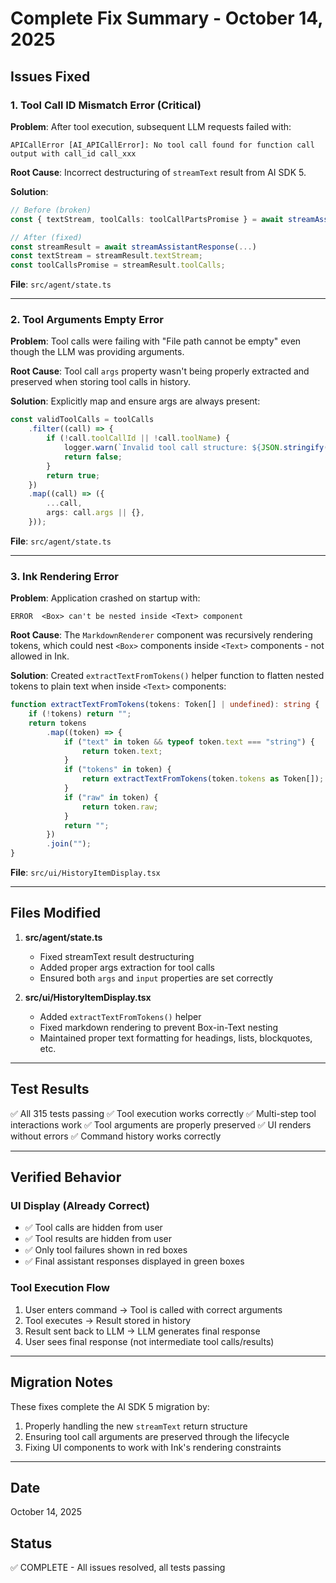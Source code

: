 # Complete Fix Summary - October 14, 2025

## Issues Fixed

### 1. Tool Call ID Mismatch Error (Critical)

**Problem**: After tool execution, subsequent LLM requests failed with:

```
APICallError [AI_APICallError]: No tool call found for function call output with call_id call_xxx
```

**Root Cause**: Incorrect destructuring of `streamText` result from AI SDK 5.

**Solution**:

```typescript
// Before (broken)
const { textStream, toolCalls: toolCallPartsPromise } = await streamAssistantResponse(...)

// After (fixed)
const streamResult = await streamAssistantResponse(...)
const textStream = streamResult.textStream;
const toolCallsPromise = streamResult.toolCalls;
```

**File**: `src/agent/state.ts`

---

### 2. Tool Arguments Empty Error

**Problem**: Tool calls were failing with "File path cannot be empty" even though the LLM was providing arguments.

**Root Cause**: Tool call `args` property wasn't being properly extracted and preserved when storing tool calls in history.

**Solution**: Explicitly map and ensure args are always present:

```typescript
const validToolCalls = toolCalls
    .filter((call) => {
        if (!call.toolCallId || !call.toolName) {
            logger.warn(`Invalid tool call structure: ${JSON.stringify(call)}`);
            return false;
        }
        return true;
    })
    .map((call) => ({
        ...call,
        args: call.args || {},
    }));
```

**File**: `src/agent/state.ts`

---

### 3. Ink Rendering Error

**Problem**: Application crashed on startup with:

```
ERROR  <Box> can't be nested inside <Text> component
```

**Root Cause**: The `MarkdownRenderer` component was recursively rendering tokens, which could nest `<Box>` components inside `<Text>` components - not allowed in Ink.

**Solution**: Created `extractTextFromTokens()` helper function to flatten nested tokens to plain text when inside `<Text>` components:

```typescript
function extractTextFromTokens(tokens: Token[] | undefined): string {
    if (!tokens) return "";
    return tokens
        .map((token) => {
            if ("text" in token && typeof token.text === "string") {
                return token.text;
            }
            if ("tokens" in token) {
                return extractTextFromTokens(token.tokens as Token[]);
            }
            if ("raw" in token) {
                return token.raw;
            }
            return "";
        })
        .join("");
}
```

**File**: `src/ui/HistoryItemDisplay.tsx`

---

## Files Modified

1. **src/agent/state.ts**
    - Fixed streamText result destructuring
    - Added proper args extraction for tool calls
    - Ensured both `args` and `input` properties are set correctly

2. **src/ui/HistoryItemDisplay.tsx**
    - Added `extractTextFromTokens()` helper
    - Fixed markdown rendering to prevent Box-in-Text nesting
    - Maintained proper text formatting for headings, lists, blockquotes, etc.

---

## Test Results

✅ All 315 tests passing
✅ Tool execution works correctly
✅ Multi-step tool interactions work
✅ Tool arguments are properly preserved
✅ UI renders without errors
✅ Command history works correctly

---

## Verified Behavior

### UI Display (Already Correct)

- ✅ Tool calls are hidden from user
- ✅ Tool results are hidden from user
- ✅ Only tool failures shown in red boxes
- ✅ Final assistant responses displayed in green boxes

### Tool Execution Flow

1. User enters command → Tool is called with correct arguments
2. Tool executes → Result stored in history
3. Result sent back to LLM → LLM generates final response
4. User sees final response (not intermediate tool calls/results)

---

## Migration Notes

These fixes complete the AI SDK 5 migration by:

1. Properly handling the new `streamText` return structure
2. Ensuring tool call arguments are preserved through the lifecycle
3. Fixing UI components to work with Ink's rendering constraints

---

## Date

October 14, 2025

## Status

✅ COMPLETE - All issues resolved, all tests passing
